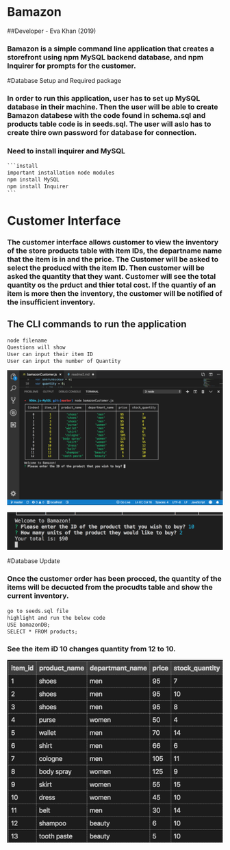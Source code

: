 # Bamazon

##Developer - Eva Khan (2019)
### Bamazon is a simple command line application that creates a storefront using npm MySQL backend database, and npm Inquirer for prompts for the customer. 

#Database Setup and Required package

### In order to run this application, user has to set up MySQL database in their machine. Then the user will be able to create Bamazon databese with the code found in schema.sql and products table code is in seeds.sql. The user will aslo has to create thire own password for database for connection.

### Need to install inquirer and MySQL
    ```install
    important installation node modules
    npm install MySQL
    npm install Inquirer
    ```

# Customer Interface

### The customer interface allows customer to view the inventory of the store products table with item IDs, the departname name that the item is in and the price. The Customer will be asked to select the producd with the item ID. Then customer will be asked the quantity that they want. Customer will see the total quantity os the prduct and thier total cost. If the quantiy of an item is more then the inventory, the customer will be notified of the insufficient inventory.

## The CLI commands to run the application

``` commands
node filename
Questions will show 
User can input their item ID 
User can input the number of Quantity
```
![](images/customertable.png)

![](images/customerprompt.png)


#Database Update

### Once the customer order has been procced, the quantity of the items will be decucted from the procudts table and show the current inventory. 

```See updated table
go to seeds.sql file
highlight and run the below code 
USE bamazonDB;
SELECT * FROM products;
```
### See the item iD 10 changes quantity from 12 to 10.
![](images/updateddatabase.png)
